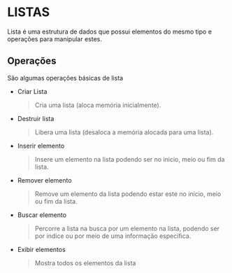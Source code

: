 # LISTAS
Lista é uma estrutura de dados que possui elementos do mesmo tipo e operações para manipular estes. 

## Operações
São algumas operações básicas de lista
- Criar Lista
    >Cria uma lista (aloca memória inicialmente).
- Destruir lista
    >Libera uma lista (desaloca a memória alocada para uma lista).
- Inserir elemento
    >Insere um elemento na lista podendo ser no inicio, meio ou fim da lista.
- Remover elemento
    >Remove um elemento da lista podendo estar este no início, meio ou fim da lista.
- Buscar elemento
    >Percorre a lista na busca por um elemento na lista, podendo ser por indice ou por meio de uma informação específica.
- Exibir elementos
    >Mostra todos os elementos da lista

